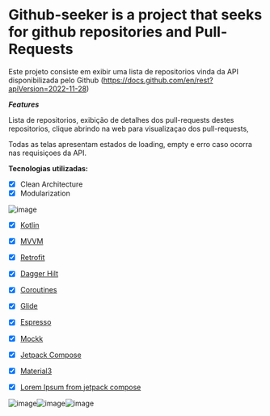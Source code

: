 
# Github-seeker is a project that seeks for github repositories and Pull-Requests

Este projeto consiste em exibir uma lista de repositorios vinda da API disponibilizada pelo Github (https://docs.github.com/en/rest?apiVersion=2022-11-28)

***Features***

Lista de repositorios,
exibição de detalhes dos pull-requests destes repositorios,
clique abrindo na web para visualizaçao dos pull-requests,

Todas as telas apresentam estados de loading, empty e erro caso ocorra nas requisiçoes da API.

**Tecnologias utilizadas:**

- [x] Clean Architecture
- [x] Modularization

![image](https://github.com/user-attachments/assets/c5fe5ebc-67ab-4e51-b450-493203ec49ca)

- [x] [Kotlin](https://kotlinlang.org/docs/getting-started.html)
- [x] [MVVM](https://developer.android.com/jetpack/guide?gclid=CjwKCAiAjp6BBhAIEiwAkO9Wut2W9TLNRaql75qE26vP_xRvCfTBlBY5j8RHxc_r6RhC1HFPTprbwRoC32cQAvD_BwE&gclsrc=aw.ds) 
- [x] [Retrofit](https://square.github.io/retrofit/)
- [x] [Dagger Hilt](https://developer.android.com/training/dependency-injection/hilt-android?hl=pt-br)
- [x] [Coroutines](https://developer.android.com/kotlin/coroutines?hl=pt&gclid=CjwKCAjw4c-ZBhAEEiwAZ105RfTrVnGJiLmLwOlpyyj1S5GTuooYlseMkB8hsgivPj9Eib9Ncva8bBoCYBAQAvD_BwE&gclsrc=aw.ds)
- [x] [Glide](https://github.com/bumptech/glide)
- [x] [Espresso](https://github.com/android/android-test/tree/main/espresso)
- [x] [Mockk](https://github.com/mockk/mockk)
- [x] [Jetpack Compose](https://developer.android.com/compose?_gl=1*nej9dz*_up*MQ..&gclid=CjwKCAiAmrS7BhBJEiwAei59i8_k49vn8oi6V9YF7YqyezLGNQaVHFbvhLdG6tzpCx6OO-dLOwkrdRoCmRMQAvD_BwE&gclsrc=aw.ds)
- [x] [Material3](https://developer.android.com/develop/ui/compose/designsystems/material3?hl=pt-br)
- [x] [Lorem Ipsum from jetpack compose](https://developer.android.com/reference/kotlin/androidx/compose/ui/tooling/preview/datasource/LoremIpsum)


![image](https://github.com/user-attachments/assets/9cba5429-aa1f-4031-9a70-b759763fb264)![image](https://github.com/user-attachments/assets/9a77b83d-b9f1-481e-9a98-30138d1b8b98)![image](https://github.com/user-attachments/assets/f56a3f4d-9003-4d0c-bb60-c7678fefc76d)



